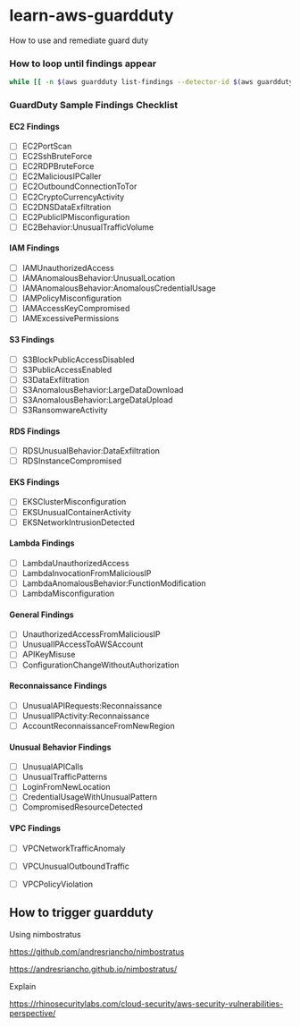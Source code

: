 # learn-aws-guardduty
How to use and remediate guard duty

### How to loop until findings appear
```bash
while [[ -n $(aws guardduty list-findings --detector-id $(aws guardduty list-detectors --query DetectorIds[*] --output text)) ]]; do echo "$(aws guardduty list-findings --detector-id $(aws guardduty list-detectors --query DetectorIds[*] --output text))"; sleep 10; done; echo "Findings detected"
```

### GuardDuty Sample Findings Checklist

#### EC2 Findings
- [ ] EC2PortScan
- [ ] EC2SshBruteForce
- [ ] EC2RDPBruteForce
- [ ] EC2MaliciousIPCaller
- [ ] EC2OutboundConnectionToTor
- [ ] EC2CryptoCurrencyActivity
- [ ] EC2DNSDataExfiltration
- [ ] EC2PublicIPMisconfiguration
- [ ] EC2Behavior:UnusualTrafficVolume

#### IAM Findings
- [ ] IAMUnauthorizedAccess
- [ ] IAMAnomalousBehavior:UnusualLocation
- [ ] IAMAnomalousBehavior:AnomalousCredentialUsage
- [ ] IAMPolicyMisconfiguration
- [ ] IAMAccessKeyCompromised
- [ ] IAMExcessivePermissions

#### S3 Findings
- [ ] S3BlockPublicAccessDisabled
- [ ] S3PublicAccessEnabled
- [ ] S3DataExfiltration
- [ ] S3AnomalousBehavior:LargeDataDownload
- [ ] S3AnomalousBehavior:LargeDataUpload
- [ ] S3RansomwareActivity

#### RDS Findings
- [ ] RDSUnusualBehavior:DataExfiltration
- [ ] RDSInstanceCompromised

#### EKS Findings
- [ ] EKSClusterMisconfiguration
- [ ] EKSUnusualContainerActivity
- [ ] EKSNetworkIntrusionDetected

#### Lambda Findings
- [ ] LambdaUnauthorizedAccess
- [ ] LambdaInvocationFromMaliciousIP
- [ ] LambdaAnomalousBehavior:FunctionModification
- [ ] LambdaMisconfiguration

#### General Findings
- [ ] UnauthorizedAccessFromMaliciousIP
- [ ] UnusualIPAccessToAWSAccount
- [ ] APIKeyMisuse
- [ ] ConfigurationChangeWithoutAuthorization

#### Reconnaissance Findings
- [ ] UnusualAPIRequests:Reconnaissance
- [ ] UnusualIPActivity:Reconnaissance
- [ ] AccountReconnaissanceFromNewRegion

#### Unusual Behavior Findings
- [ ] UnusualAPICalls
- [ ] UnusualTrafficPatterns
- [ ] LoginFromNewLocation
- [ ] CredentialUsageWithUnusualPattern
- [ ] CompromisedResourceDetected

#### VPC Findings
- [ ] VPCNetworkTrafficAnomaly
- [ ] VPCUnusualOutboundTraffic
- [ ] VPCPolicyViolation


## How to trigger guardduty
Using nimbostratus

https://github.com/andresriancho/nimbostratus

https://andresriancho.github.io/nimbostratus/

Explain

https://rhinosecuritylabs.com/cloud-security/aws-security-vulnerabilities-perspective/
